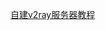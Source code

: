 [自建v2ray服务器教程](https://github.com/Alvin9999/new-pac/blob/master/%E8%87%AA%E5%BB%BAv2ray%E6%9C%8D%E5%8A%A1%E5%99%A8%E6%95%99%E7%A8%8B.md)